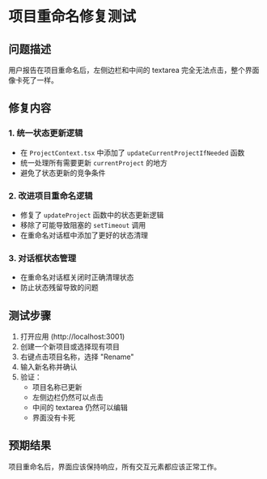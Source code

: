 # 项目重命名修复测试

## 问题描述
用户报告在项目重命名后，左侧边栏和中间的 textarea 完全无法点击，整个界面像卡死了一样。

## 修复内容

### 1. 统一状态更新逻辑
- 在 `ProjectContext.tsx` 中添加了 `updateCurrentProjectIfNeeded` 函数
- 统一处理所有需要更新 `currentProject` 的地方
- 避免了状态更新的竞争条件

### 2. 改进项目重命名逻辑
- 修复了 `updateProject` 函数中的状态更新逻辑
- 移除了可能导致阻塞的 `setTimeout` 调用
- 在重命名对话框中添加了更好的状态清理

### 3. 对话框状态管理
- 在重命名对话框关闭时正确清理状态
- 防止状态残留导致的问题

## 测试步骤

1. 打开应用 (http://localhost:3001)
2. 创建一个新项目或选择现有项目
3. 右键点击项目名称，选择 "Rename"
4. 输入新名称并确认
5. 验证：
   - 项目名称已更新
   - 左侧边栏仍然可以点击
   - 中间的 textarea 仍然可以编辑
   - 界面没有卡死

## 预期结果
项目重命名后，界面应该保持响应，所有交互元素都应该正常工作。